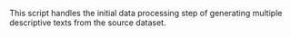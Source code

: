 This script handles the initial data processing step of generating multiple descriptive texts from the source dataset.